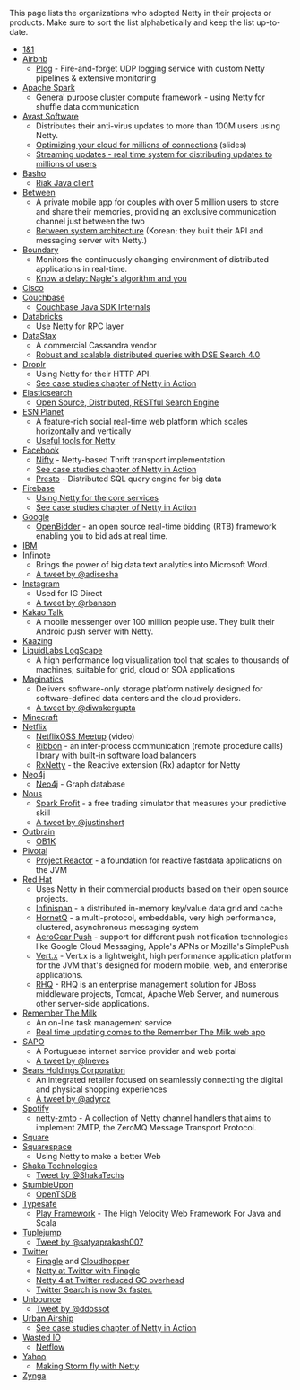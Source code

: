 This page lists the organizations who adopted Netty in their projects or products.  Make sure to sort the list alphabetically and keep the list up-to-date.

* [1&1](http://1und1.de)
* [Airbnb](http://www.airbnb.com/)
  * [Plog](https://github.com/airbnb/plog) - Fire-and-forget UDP logging service with custom Netty pipelines & extensive monitoring
* [Apache Spark](http://spark.apache.org/)
  * General purpose cluster compute framework - using Netty for shuffle data communication
* [Avast Software](http://www.avast.com/)
  * Distributes their anti-virus updates to more than 100M users using Netty.
  * [Optimizing your cloud for millions of connections](http://s3-eu-west-1.amazonaws.com/presentations2012/14_presentation.pdf) (slides)
  * [Streaming updates - real time system for distributing updates to millions of users](http://www.karry.cz/karry/blog/2013/10/16/avast!_streaming_updates_-_real-time_system_for_distributing_updates_to_millions_of_users/)
* [Basho](http://basho.com)
  * [Riak Java client](https://github.com/basho/riak-java-client)
* [Between](http://between.us/)
  * A private mobile app for couples with over 5 million users to store and share their memories, providing an exclusive communication channel just between the two
  * [Between system architecture](http://engineering.vcnc.co.kr/2013/04/between-system-architecture/) (Korean; they built their API and messaging server with Netty.)
* [Boundary](http://www.boundary.com/)
  * Monitors the continuously changing environment of distributed applications in real-time.
  * [Know a delay: Nagle's algorithm and you](http://boundary.com/blog/2012/05/02/know-a-delay-nagles-algorithm-and-you/)
* [Cisco](http://cisco.com)
* [Couchbase](http://couchbase.com)
  * [Couchbase Java SDK Internals](http://blog.couchbase.com/couchbase-java-sdk-internals)
* [Databricks](http://databricks.com)
  * Use Netty for RPC layer
* [DataStax](http://datastax.com/)
  * A commercial Cassandra vendor
  * [Robust and scalable distributed queries with DSE Search 4.0](http://www.datastax.com/dev/blog/robust-and-scalable-distributed-queries)
* [Droplr](http://www.droplr.com)
  * Using Netty for their HTTP API.
  * [See case studies chapter of Netty in Action](http://manning.com/maurer/)
* [Elasticsearch](http://elasticsearch.com/)
  * [Open Source, Distributed, RESTful Search Engine](https://github.com/elasticsearch/elasticsearch/)
* [ESN Planet](http://www.esn.me/product/planet/)
  * A feature-rich social real-time web platform which scales horizontally and vertically
  * [Useful tools for Netty](http://pushingtheweb.com/2010/06/useful-tools-for-jboss-netty/)
* [Facebook](https://www.facebook.com/)
  * [Nifty](https://github.com/facebook/nifty) - Netty-based Thrift transport implementation
  * [See case studies chapter of Netty in Action](http://manning.com/maurer/)
  * [Presto](http://prestodb.io) - Distributed SQL query engine for big data 
* [Firebase](http://www.firebase.com) 
  * [Using Netty for the core services](https://5f5.org/ruminations/netty-meets-openssl.html)
  * [See case studies chapter of Netty in Action](http://manning.com/maurer/) 
* [Google](https://www.google.com/)
  * [OpenBidder](https://developers.google.com/ad-exchange/rtb/open-bidder/guides/webserver) - an open source real-time bidding (RTB) framework enabling you to bid ads at real time.
* [IBM](http://ibm.com)
* [Infinote](http://infinote.com/)
  * Brings the power of big data text analytics into Microsoft Word.
  * [A tweet by @adisesha](https://twitter.com/adisesha/status/491449830665752577)
* [Instagram](http://instagram.com)
  * Used for IG Direct
  * [A tweet by @rbanson](https://twitter.com/rbranson/status/411368634573795328)
* [Kakao Talk](http://www.kakao.com/talk)
  * A mobile messenger over 100 million people use.  They built their Android push server with Netty.
* [Kaazing](http://kaazing.com)
* [LiquidLabs LogScape](http://www.liquidlabs.com/)
  * A high performance log visualization tool that scales to thousands of machines; suitable for grid, cloud or SOA applications
* [Maginatics](https://maginatics.com/)
  * Delivers software-only storage platform natively designed for software-defined data centers and the cloud providers.
  * [A tweet by @diwakergupta](https://twitter.com/diwakergupta/status/491338718834196480)
* [Minecraft](https://minecraft.net/)
* [Netflix](https://www.netflix.com/)
  * [NetflixOSS Meetup](http://www.youtube.com/watch?v=aEuNBk1b5OE) (video)
  * [Ribbon](https://github.com/Netflix/ribbon) - an inter-process communication (remote procedure calls) library with built-in software load balancers
  * [RxNetty](https://github.com/Netflix/RxNetty) - the Reactive extension (Rx) adaptor for Netty
* [Neo4j](http://neo4j.com)
  * [Neo4j](http://neo4j.com) - Graph database
* [Nous](https://www.nous.net/)
  * [Spark Profit](https://sparkprofit.com/) - a free trading simulator that measures your predictive skill
  * [A tweet by @justinshort](https://twitter.com/justinshort/status/491438156877529088)
* [Outbrain](http://www.outbrain.com/)
  * [OB1K](http://de.slideshare.net/eranharel/ob1k-new-better-faster-devops-friendly-java-container-by-outbrain)
* [Pivotal](http://gopivotal.com)
  * [Project Reactor](https://github.com/reactor/reactor) -  a foundation for reactive fastdata applications on the JVM
* [Red Hat](http://www.redhat.com)
  * Uses Netty in their commercial products based on their open source projects.
  * [Infinispan](http://infinispan.org/) - a distributed in-memory key/value data grid and cache
  * [HornetQ](http://hornetq.jboss.org/) - a multi-protocol, embeddable, very high performance, clustered, asynchronous messaging system
  * [AeroGear Push](http://aerogear.org/) - support for different push notification technologies like Google Cloud Messaging, Apple's APNs or Mozilla's SimplePush
  * [Vert.x](http://vertx.io) - Vert.x is a lightweight, high performance application platform for the JVM that's designed for modern mobile, web, and enterprise applications.
  * [RHQ](http://rhq.jboss.org) - RHQ is an enterprise management solution for JBoss middleware projects, Tomcat, Apache Web Server, and numerous other server-side applications.
* [Remember The Milk](http://www.rememberthemilk.com/)
  * An on-line task management service
  * [Real time updating comes to the Remember The Milk web app](http://blog.rememberthemilk.com/2011/08/real-time-updating-comes-to-the-remember-the-milk-web-app/)
* [SAPO](http://www.sapo.pt/)
  * A Portuguese internet service provider and web portal
  * [A tweet by @lneves](https://twitter.com/lneves/status/491515284352933888)
* [Sears Holdings Corporation](http://www.searsholdings.com/)
  * An integrated retailer focused on seamlessly connecting the digital and physical shopping experiences
  * [A tweet by @adyrcz](https://twitter.com/adyrcz/status/491335978230226945)
* [Spotify](https://www.spotify.com/)
  * [netty-zmtp](https://github.com/spotify/netty-zmtp) - A collection of Netty channel handlers that aims to implement ZMTP, the ZeroMQ Message Transport Protocol.
* [Square](http://square.com)
* [Squarespace](http://www.squarespace.com)
  * Using Netty to make a better Web
* [Shaka Technologies](http://www.shakatechnologies.com)
  * [Tweet by @ShakaTechs](https://twitter.com/ShakaTechs/status/450948036341284864)
* [StumbleUpon](http://www.stumbleupon.com/)
  * [OpenTSDB](https://github.com/OpenTSDB/opentsdb)
* [Typesafe](http://typesafe.com)
  * [Play Framework](http://www.playframework.com) - The High Velocity Web Framework For Java and Scala
* [Tuplejump](http://www.tuplejump.com)
  * [Tweet by @satyaprakash007](https://twitter.com/satyaprakash007/status/492392169747910659)
* [Twitter](https://twitter.com/)
  * [Finagle](https://twitter.github.io/finagle/) and [Cloudhopper](https://github.com/twitter/cloudhopper-smpp)
  * [Netty at Twitter with Finagle](https://blog.twitter.com/2014/netty-at-twitter-with-finagle)
  * [Netty 4 at Twitter reduced GC overhead](https://blog.twitter.com/2013/netty-4-at-twitter-reduced-gc-overhead)
  * [Twitter Search is now 3x faster.](https://blog.twitter.com/2011/twitter-search-now-3x-faster)
* [Unbounce](http://unbounce.com)
  * [Tweet by @ddossot](https://twitter.com/ddossot/status/453536628342923264)
* [Urban Airship](http://urbanairship.com)
  * [See case studies chapter of Netty in Action](http://manning.com/maurer/)
* [Wasted IO](http://wasted.io)
  * [Netflow](https://github.com/wasted/netflow)
* [Yahoo](http://www.yahoo.com/)
  * [Making Storm fly with Netty](http://yahooeng.tumblr.com/post/64758709722/making-storm-fly-with-netty)
* [Zynga](http://zynga.com)